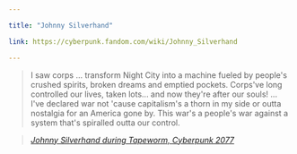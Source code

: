 ```yaml
---

title: "Johnny Silverhand"

link: https://cyberpunk.fandom.com/wiki/Johnny_Silverhand

---
```





> I saw corps ... transform Night City into a machine fueled by people's crushed spirits, broken dreams and emptied pockets. Corps've long controlled our lives, taken lots... and now they're after our souls! ... I've declared war not 'cause capitalism's a thorn in my side or outta nostalgia for an America gone by. This war's a people's war against a system that's spiralled outta our control.
  
> <cite><a href="https://cyberpunk.fandom.com/wiki/Spider_Murphy">Johnny Silverhand during Tapeworm, Cyberpunk 2077</a></cite>